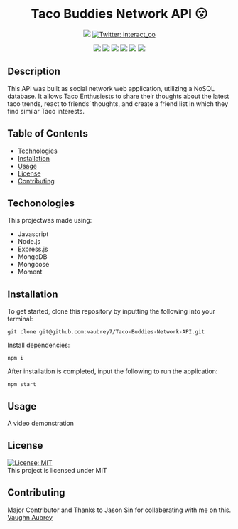 <h1 align ="center"> Taco Buddies Network API 😮</h1>
  
<p align ="center">
    <a href="https://github.com/vaubrey7"><img src="https://img.shields.io/github/followers/vaubrey7?style=social" target="_blank" /></a>
    <a href="https://twitter.com/interact_co">
        <img alt="Twitter: interact_co" src="https://img.shields.io/twitter/follow/interact_co?style=social" target="_blank" />
    </a>
</p>
  
<p align ="center">
    <img src="https://img.shields.io/badge/Javascript-orange" />
    <img src="https://img.shields.io/badge/Node.js-yellow" />
    <img src="https://img.shields.io/badge/Express.js-red" />
    <img src="https://img.shields.io/badge/MongoDB-violet"  />
    <img src="https://img.shields.io/badge/Mongoose-deepskyblue"  />
    <img src="https://img.shields.io/badge/Moment-green"  />
</p>

## Description

 This API was built as social network web application, utilizing a NoSQL database. It allows Taco Enthusiests to share their thoughts about the latest taco trends, react to friends’ thoughts, and create a friend list in which they find similar Taco interests.

## Table of Contents
- [Technologies](#technologies)
- [Installation](#installation)
- [Usage](#usage)
- [License](#license)
- [Contributing](#contributing)

## Techonologies

This projectwas made using:
- Javascript
- Node.js
- Express.js
- MongoDB
- Mongoose
- Moment

## Installation
To get started, clone this repository by inputting the following into your terminal:
<br>
```
git clone git@github.com:vaubrey7/Taco-Buddies-Network-API.git
```

Install dependencies:
```
npm i
```

After installation is completed, input the following to run the application:
```
npm start
```

## Usage

A video demonstration

## License
[![License: MIT](https://img.shields.io/badge/License-MIT-yellow.svg)](https://opensource.org/licenses/MIT) <br/>
This project is licensed under MIT

## Contributing
Major Contributor and Thanks to Jason Sin for collaberating with me on this. 
 [Vaughn Aubrey](https://github.com/vaubrey7)